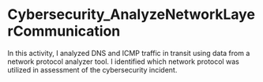 # Cybersecurity_AnalyzeNetworkLayerCommunication
In this activity, I analyzed DNS and ICMP traffic in transit using data from a network protocol analyzer tool. I identified which network protocol was utilized in assessment of the cybersecurity incident. 
